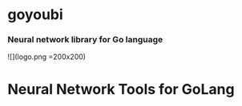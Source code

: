 # goyoubi
### Neural network library for Go language

![](logo.png =200x200)
# Neural Network Tools for GoLang
